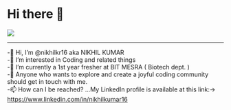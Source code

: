 ### <h1>Hi there 👋
<img src="https://user-images.githubusercontent.com/1303154/88677602-1635ba80-d120-11ea-84d8-d263ba5fc3c0.gif" class="img-fluid gif "> </h1>
<hr>

-👋 Hi, I’m @nikhilkr16 aka NIKHIL KUMAR <br>
-👀 I’m interested in Coding and related things <br>
-🌱 I’m currently a 1st year fresher at BIT MESRA ( Biotech dept. )<br>
-💞️ Anyone who wants to explore and create a joyful coding community should get in touch with me.<br>
-📫 How can I be reached? ...My LinkedIn profile is available at this link:-> https://www.linkedin.com/in/nikhilkumar16
